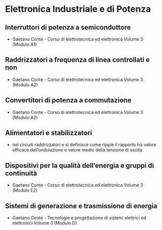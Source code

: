 # Elettronica Industriale e di Potenza

## Interruttori di potenza a semiconduttore

* Gaetano Conte - Corso di elettrotecnica ed elettronica Volume 3 (Modulo A1)

## Raddrizzatori a frequenza di linea controllati e non

* Gaetano Conte - Corso di elettrotecnica ed elettronica Volume 3 (Modulo A2)

## Convertitori di potenza a commutazione

* Gaetano Conte - Corso di elettrotecnica ed elettronica Volume 3 (Modulo A2)

## Alimentatori e stabilizzatori

* nei circuiti raddrizzatori e si definisce come ripple il rapporto tra valore efficace dell’ondulazione e valore medio della tensione di uscita

## Dispositivi per la qualità dell’energia e gruppi di continuità

* Gaetano Conte - Corso di elettrotecnica ed elettronica Volume 3 (Modulo E2)

## Sistemi di generazione e trasmissione di energia

* Gaetano Conte - Tecnologie e progettazione di sistemi elettrici ed elettronici Volume 3 (Modulo D)

